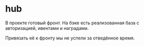 # hub

В проекте готовый фронт. На бэке есть реализованная 
база с авторизацией, ивентами и наградами.

Привязать её к фронту мы не успели за отведённое время.

